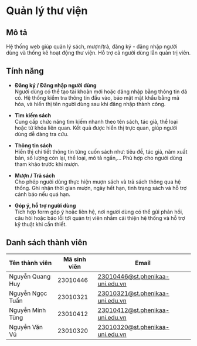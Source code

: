 # Quản lý thư viện

## Mô tả
Hệ thống web giúp quản lý sách, mượn/trả, đăng ký - đăng nhập người dùng và thống kê hoạt động thư viện. Hỗ trợ cả người dùng lẫn quản trị viên.

## Tính năng
- **Đăng ký / Đăng nhập người dùng**  
  Người dùng có thể tạo tài khoản mới hoặc đăng nhập bằng thông tin đã có. Hệ thống kiểm tra thông tin đầu vào, bảo mật mật khẩu bằng mã hóa, và hiển thị tên người dùng sau khi đăng nhập thành công.

- **Tìm kiếm sách**  
  Cung cấp chức năng tìm kiếm nhanh theo tên sách, tác giả, thể loại hoặc từ khóa liên quan. Kết quả được hiển thị trực quan, giúp người dùng dễ dàng tra cứu.

- **Thông tin sách**  
  Hiển thị chi tiết thông tin từng cuốn sách như: tiêu đề, tác giả, năm xuất bản, số lượng còn lại, thể loại, mô tả ngắn,... Phù hợp cho người dùng tham khảo trước khi mượn.

- **Mượn / Trả sách**  
  Cho phép người dùng thực hiện mượn sách và trả sách thông qua hệ thống. Ghi nhận thời gian mượn, ngày hết hạn, tình trạng sách và hỗ trợ cảnh báo nếu quá hạn.

- **Góp ý, hỗ trợ người dùng**  
  Tích hợp form góp ý hoặc liên hệ, nơi người dùng có thể gửi phản hồi, câu hỏi hoặc báo lỗi tới quản trị viên nhằm cải thiện hệ thống và hỗ trợ kỹ thuật khi cần thiết.


## Danh sách thành viên 

| Tên thành viên     | Mã sinh viên | Email                           |
|--------------------|--------------|---------------------------------|
| Nguyễn Quang Huy   | 23010446     | 23010446@st.phenikaa-uni.edu.vn |
| Nguyễn Ngọc Tuấn   | 23010321     | 23010321@st.phenikaa-uni.edu.vn |
| Nguyễn Minh Tùng   | 23010412     | 23010412@st.phenikaa-uni.edu.vn |
| Nguyễn Văn Vũ      | 23010320     | 23010320@st.phenikaa-uni.edu.vn |
